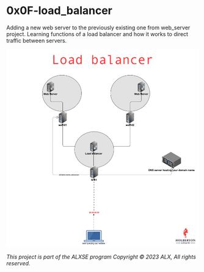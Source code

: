 # 0x0F-load_balancer
Adding a new web server to the previously existing one from web_server project. Learning functions of a load balancer and how it works to direct traffic between servers.

![My Image](balancer.png)

_This project is part of the ALXSE program_
_Copyright © 2023 ALX, All rights reserved._
